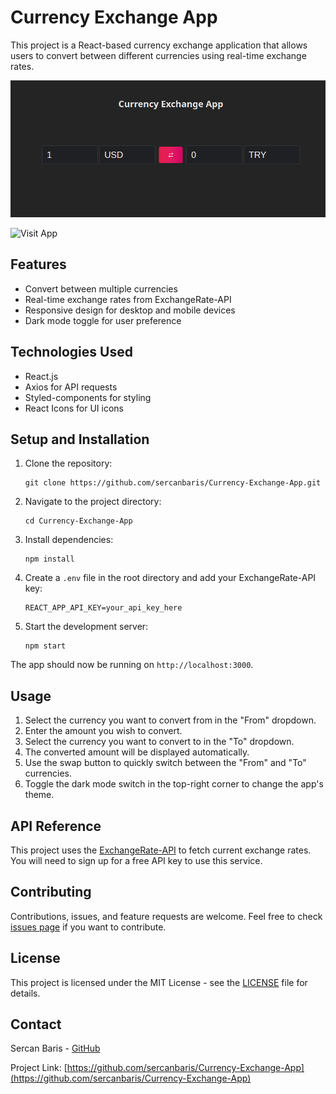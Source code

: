 # Currency Exchange App

This project is a React-based currency exchange application that allows users to convert between different currencies using real-time exchange rates.

![Currency Exchange App Screenshot](https://github.com/sercanbaris/Currency-Exchange-App/blob/main/src/assets/screenshot.png)

![Visit App](https://currency-exchange-app-black.vercel.app/)

## Features

- Convert between multiple currencies
- Real-time exchange rates from ExchangeRate-API
- Responsive design for desktop and mobile devices
- Dark mode toggle for user preference

## Technologies Used

- React.js
- Axios for API requests
- Styled-components for styling
- React Icons for UI icons

## Setup and Installation

1. Clone the repository:
   ```
   git clone https://github.com/sercanbaris/Currency-Exchange-App.git
   ```

2. Navigate to the project directory:
   ```
   cd Currency-Exchange-App
   ```

3. Install dependencies:
   ```
   npm install
   ```

4. Create a `.env` file in the root directory and add your ExchangeRate-API key:
   ```
   REACT_APP_API_KEY=your_api_key_here
   ```

5. Start the development server:
   ```
   npm start
   ```

The app should now be running on `http://localhost:3000`.

## Usage

1. Select the currency you want to convert from in the "From" dropdown.
2. Enter the amount you wish to convert.
3. Select the currency you want to convert to in the "To" dropdown.
4. The converted amount will be displayed automatically.
5. Use the swap button to quickly switch between the "From" and "To" currencies.
6. Toggle the dark mode switch in the top-right corner to change the app's theme.

## API Reference

This project uses the [ExchangeRate-API](https://www.exchangerate-api.com/) to fetch current exchange rates. You will need to sign up for a free API key to use this service.

## Contributing

Contributions, issues, and feature requests are welcome. Feel free to check [issues page](https://github.com/sercanbaris/Currency-Exchange-App/issues) if you want to contribute.

## License

This project is licensed under the MIT License - see the [LICENSE](LICENSE) file for details.

## Contact

Sercan Baris - [GitHub](https://github.com/sercanbaris)

Project Link: [https://github.com/sercanbaris/Currency-Exchange-App](https://github.com/sercanbaris/Currency-Exchange-App)
